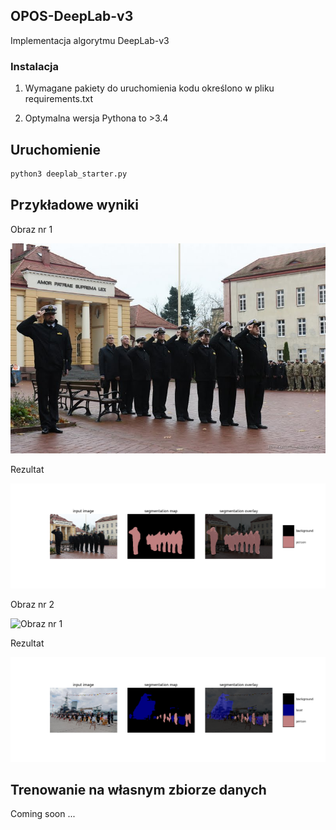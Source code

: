 ## OPOS-DeepLab-v3

Implementacja algorytmu DeepLab-v3

### Instalacja
1. Wymagane pakiety do uruchomienia kodu określono w pliku requirements.txt

2. Optymalna wersja Pythona to >3.4

## Uruchomienie
```bash
python3 deeplab_starter.py
```

## Przykładowe wyniki

Obraz nr 1  

![Obraz nr 1](/images/Rozprowadzenie.JPG)

Rezultat  

![Rezultat nr 1](/results/rozprowadzenie2.png)

Obraz nr 2  

![Obraz nr 1](/images/pogrzebmarynarski2.jpg)

Rezultat  

![Rezultat nr 1](/results/pogrzeb2.png)

## Trenowanie na własnym zbiorze danych
Coming soon ...
